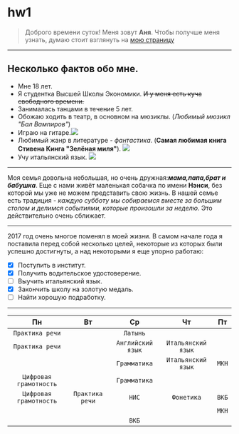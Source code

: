 # hw1
> Доброго времени суток! Меня зовут **Аня**. Чтобы получше меня узнать, думаю стоит взглянуть на [мою страницу](https://vk.com/id55625548)

***
## Несколько фактов обо мне.
* Мне 18 лет.
* Я студентка Высшей Школы Экономики. ~~И у меня есть куча свободного времени.~~
* Занималась танцами в течение 5 лет.
* Обожаю ходить в театр, в основном на мюзиклы. (*Любимый мюзикл "Бал Вампиров"*)
* Играю на гитаре.![](http://komuchto.es/wp-content/uploads/2017/10/obuchenie-igre-na-gitare.jpg)
* Любимый жанр в литературе - _фантастика_. (**Самая любимая книга Стивена Кинга "Зелёная миля"**). ![](http://android-ebook.ru/uploads/posts/2013-10/1382002157_stiven-king-zelenaya-milya.jpg)
* Учу итальянский язык. ![](https://www.languagelink.ru/upload/medialibrary/9c8/9c880da0878af24052f09d046f234540.jpg)
***
Моя семья довольна небольшая, но очень дружная:***мама,папа,брат и бабушка***. Еще с нами живёт маленькая собачка по имени __Нэнси__, без которой мы уже не можем представить свою жизнь. В нашей семье есть традиция - *каждую субботу мы собираемся вместе за большим столом и делимся событиями, которые произошли за неделю*. Это действительно очень сближает.  

***
2017 год очень многое поменял в моей жизни. В самом начале года я поставила перед собой несколько целей, некоторые из которых были успешно достигнуты, а над некоторыми я еще упорно работаю:
- [x] Поступить в институт.
- [x] Получить водительское удостоверение.
- [ ] Выучить итальянский язык.
- [x] Закончить школу на золотую медаль.
- [ ] Найти хорошую подработку.
- - - 
        

| **Пн**    |**Вт**    | **Ср**    | **Чт**    | **Пт**    |
| :----------: | :----------: | :----------: | :----------: | :----------: |
| `Практика речи` |              | `Латынь` |              |           |
| `Практика речи`    |              | `Английский язык`    | `Итальянский язык`    |          |
|              |              | `Грамматика`    | `Итальянский язык`    | `МКН`    |
| `Цифровая грамотность`    |              | `Грамматика`    |              |          |                         
| `Цифровая грамотность`    | `Практика речи`    | `НИС`    | `Фонетика`    |     `ВКБ`     |
|              |              |          |              |`МКН`|
|          |          | `ВКБ`    |          |          |

